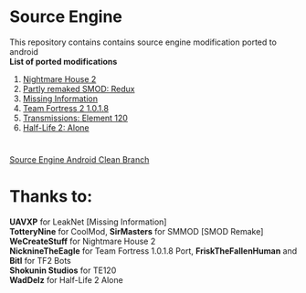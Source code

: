 # Source Engine
This repository contains contains source engine modification ported to android  
**List of ported modifications**  
1. [Nightmare House 2](https://github.com/ItzVladik/source-engine/tree/nh2)
2. [Partly remaked SMOD: Redux](https://github.com/ItzVladik/source-engine/tree/smod)
3. [Missing Information](https://github.com/ItzVladik/source-engine/tree/mi)
4. [Team Fortress 2 1.0.1.8](https://github.com/ItzVladik/source-engine/tree/tf_port)
5. [Transmissions: Element 120](https://github.com/ItzVladik/source-engine/tree/te120)
6. [Half-Life 2: Alone](https://github.com/ItzVladik/source-engine/tree/alone)
#
[Source Engine Android Clean Branch](https://github.com/ItzVladik/source-engine/tree/master)

# Thanks to:
**UAVXP** for LeakNet [Missing Information]  
**TotteryNine** for CoolMod, **SirMasters** for SMMOD [SMOD Remake]  
**WeCreateStuff** for Nightmare House 2  
**NicknineTheEagle** for Team Fortress 1.0.1.8 Port, **FriskTheFallenHuman** and **Bitl** for TF2 Bots  
**Shokunin Studios** for TE120  
**WadDelz** for Half-Life 2 Alone
